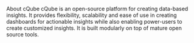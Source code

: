 About cQube
cQube is an open-source platform for creating data-based insights. It provides flexibility, scalability and ease of use in creating dashboards for actionable insights while also enabling power-users to create customized insights. It is built modularly on top of mature open source tools.
